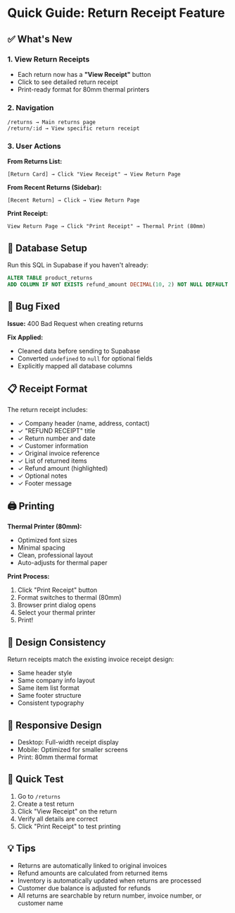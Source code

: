 # Quick Guide: Return Receipt Feature

## ✅ What's New

### 1. View Return Receipts
- Each return now has a **"View Receipt"** button
- Click to see detailed return receipt
- Print-ready format for 80mm thermal printers

### 2. Navigation
```
/returns → Main returns page
/return/:id → View specific return receipt
```

### 3. User Actions

**From Returns List:**
```
[Return Card] → Click "View Receipt" → View Return Page
```

**From Recent Returns (Sidebar):**
```
[Recent Return] → Click → View Return Page
```

**Print Receipt:**
```
View Return Page → Click "Print Receipt" → Thermal Print (80mm)
```

## 🔧 Database Setup

Run this SQL in Supabase if you haven't already:

```sql
ALTER TABLE product_returns 
ADD COLUMN IF NOT EXISTS refund_amount DECIMAL(10, 2) NOT NULL DEFAULT 0;
```

## 🐛 Bug Fixed

**Issue:** 400 Bad Request when creating returns

**Fix Applied:** 
- Cleaned data before sending to Supabase
- Converted `undefined` to `null` for optional fields
- Explicitly mapped all database columns

## 📋 Receipt Format

The return receipt includes:
- ✓ Company header (name, address, contact)
- ✓ "REFUND RECEIPT" title
- ✓ Return number and date
- ✓ Customer information
- ✓ Original invoice reference
- ✓ List of returned items
- ✓ Refund amount (highlighted)
- ✓ Optional notes
- ✓ Footer message

## 🖨️ Printing

**Thermal Printer (80mm):**
- Optimized font sizes
- Minimal spacing
- Clean, professional layout
- Auto-adjusts for thermal paper

**Print Process:**
1. Click "Print Receipt" button
2. Format switches to thermal (80mm)
3. Browser print dialog opens
4. Select your thermal printer
5. Print!

## 🎨 Design Consistency

Return receipts match the existing invoice receipt design:
- Same header style
- Same company info layout
- Same item list format
- Same footer structure
- Consistent typography

## 📱 Responsive Design

- Desktop: Full-width receipt display
- Mobile: Optimized for smaller screens
- Print: 80mm thermal format

## 🚀 Quick Test

1. Go to `/returns`
2. Create a test return
3. Click "View Receipt" on the return
4. Verify all details are correct
5. Click "Print Receipt" to test printing

## 💡 Tips

- Returns are automatically linked to original invoices
- Refund amounts are calculated from returned items
- Inventory is automatically updated when returns are processed
- Customer due balance is adjusted for refunds
- All returns are searchable by return number, invoice number, or customer name
